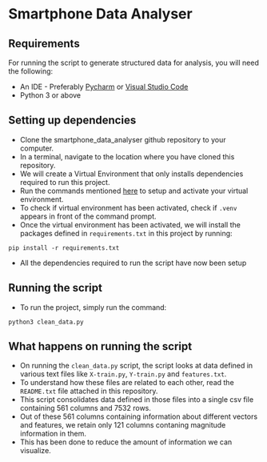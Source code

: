 # Smartphone Data Analyser

## Requirements

For running the script to generate structured data for analysis, you will need the following:

- An IDE - Preferably [Pycharm](https://www.jetbrains.com/pycharm/download/) or [Visual Studio Code](https://www.jetbrains.com/pycharm/download/)
- Python 3 or above

## Setting up dependencies

- Clone the smartphone_data_analyser github repository to your computer.
- In a terminal, navigate to the location where you have cloned this repository.
- We will create a Virtual Environment that only installs dependencies required to run this project.
- Run the commands mentioned [here](https://docs.python.org/3/library/venv.html#module-venv) to setup and activate your virtual environment.
- To check if virtual environment has been activated, check if `.venv` appears in front of the command prompt.
- Once the virtual environment has been activated, we will install the packages defined in `requirements.txt` in this project by running:
```
pip install -r requirements.txt
```

- All the dependencies required to run the script have now been setup

## Running the script

- To run the project, simply run the command:
```
python3 clean_data.py
```

## What happens on running the script

- On running the `clean_data.py` script, the script looks at data defined in various text files like `X-train.py`, `Y-train.py` and `features.txt`.
- To understand how these files are related to each other, read the `README.txt` file attached in this repository.
- This script consolidates data defined in those files into a single csv file containing 561 columns and 7532 rows.
- Out of these 561 columns containing information about different vectors and features, we retain only 121 columns contaning magnitude information in them.
- This has been done to reduce the amount of information we can visualize.
